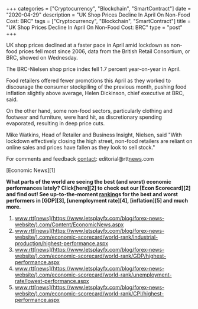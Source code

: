 +++
categories = ["Cryptocurrency", "Blockchain", "SmartContract"]
date = "2020-04-29"
description = "UK Shop Prices Decline In April On Non-Food Cost: BRC"
tags = ["Cryptocurrency", "Blockchain", "SmartContract"]
title = "UK Shop Prices Decline In April On Non-Food Cost: BRC"
type = "post"
+++

UK shop prices declined at a faster pace in April amid lockdown as non-
food prices fell most since 2006, data from the British Retail
Consortium, or BRC, showed on Wednesday.

The BRC-Nielsen shop price index fell 1.7 percent year-on-year in April.

Food retailers offered fewer promotions this April as they worked to
discourage the consumer stockpiling of the previous month, pushing food
inflation slightly above average, Helen Dickinson, chief executive at
BRC, said.

On the other hand, some non-food sectors, particularly clothing and
footwear and furniture, were hard hit, as discretionary spending
evaporated, resulting in deep price cuts.

Mike Watkins, Head of Retailer and Business Insight, Nielsen, said "With
lockdown effectively closing the high street, non-food retailers are
reliant on online sales and prices have fallen as they look to sell
stock."

For comments and feedback [contact](https://www.playgroundfx.com/contact/): editorial@rtt[news](https://www.letsplayfx.com/blog/forex-news-website/).com

[Economic News][1]

 **What parts of the world are seeing the best (and worst) economic
performances lately? Click[here][2] to check out our [Econ Scorecard][2]
and find out! See up-to-the-moment [ranking](https://www.playgroundfx.com/blog/crypto-exchange-ranking/)s for the best and worst
performers in [GDP][3], [unemployment rate][4], [inflation][5] and much
more.**

   1. www.rtt[news](https://www.letsplayfx.com/blog/forex-news-website/).com/Content/EconomicNews.aspx
   2. www.rtt[news](https://www.letsplayfx.com/blog/forex-news-website/).com/economic-scorecard/world-rank/industrial-production/highest-performance.aspx
   3. www.rtt[news](https://www.letsplayfx.com/blog/forex-news-website/).com/economic-scorecard/world-rank/GDP/highest-performance.aspx
   4. www.rtt[news](https://www.letsplayfx.com/blog/forex-news-website/).com/economic-scorecard/world-rank/unemployment-rate/lowest-performance.aspx
   5. www.rtt[news](https://www.letsplayfx.com/blog/forex-news-website/).com/economic-scorecard/world-rank/CPI/highest-performance.aspx
